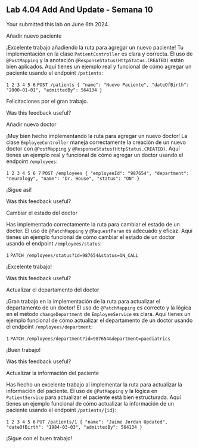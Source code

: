 ﻿## Lab 4.04 Add And Update - Semana 10

Your submitted this lab on  June 6th 2024.

Añadir nuevo paciente

¡Excelente trabajo añadiendo la ruta para agregar un nuevo paciente! Tu implementación en la clase  `PatientController`  es clara y correcta. El uso de  `@PostMapping`  y la anotación  `@ResponseStatus(HttpStatus.CREATED)`  están bien aplicados. Aquí tienes un ejemplo real y funcional de cómo agregar un paciente usando el endpoint  `/patients`:

`1 2 3 4 5 6` `POST /patients
{
  "name": "Nuevo Paciente",
  "dateOfBirth": "2000-01-01",
  "admittedBy": 564134
}`

Felicitaciones por el gran trabajo.

Was this feedback useful?

Añadir nuevo doctor

¡Muy bien hecho implementando la ruta para agregar un nuevo doctor! La clase  `EmployeeController`  maneja correctamente la creación de un nuevo doctor con  `@PostMapping`  y  `@ResponseStatus(HttpStatus.CREATED)`. Aquí tienes un ejemplo real y funcional de cómo agregar un doctor usando el endpoint  `/employees`:

`1 2 3 4 5 6 7` `POST /employees
{
  "employeeId": "987654",
  "department": "neurology",
  "name": "Dr. House",
  "status": "ON"
}`

¡Sigue así!

Was this feedback useful?

Cambiar el estado del doctor

Has implementado correctamente la ruta para cambiar el estado de un doctor. El uso de  `@PatchMapping`  y  `@RequestParam`  es adecuado y eficaz. Aquí tienes un ejemplo funcional de cómo cambiar el estado de un doctor usando el endpoint  `/employees/status`:

`1` `PATCH /employees/status?id=987654&status=ON_CALL`

¡Excelente trabajo!

Was this feedback useful?

Actualizar el departamento del doctor

¡Gran trabajo en la implementación de la ruta para actualizar el departamento de un doctor! El uso de  `@PatchMapping`  es correcto y la lógica en el método  `changeDepartment`  de  `EmployeeService`  es clara. Aquí tienes un ejemplo funcional de cómo actualizar el departamento de un doctor usando el endpoint  `/employees/department`:

`1` `PATCH /employees/department?id=987654&department=paediatrics`

¡Buen trabajo!

Was this feedback useful?

Actualizar la información del paciente

Has hecho un excelente trabajo al implementar la ruta para actualizar la información del paciente. El uso de  `@PutMapping`  y la lógica en  `PatientService`  para actualizar el paciente está bien estructurada. Aquí tienes un ejemplo funcional de cómo actualizar la información de un paciente usando el endpoint  `/patients/{id}`:

`1 2 3 4 5 6` `PUT /patients/1
{
  "name": "Jaime Jordan Updated",
  "dateOfBirth": "1984-03-03",
  "admittedBy": 564134
}`

¡Sigue con el buen trabajo!
